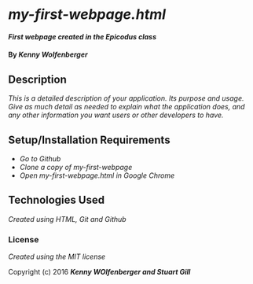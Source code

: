 # _my-first-webpage.html_

#### _First webpage created in the Epicodus class_

#### By _**Kenny Wolfenberger**_

## Description

_This is a detailed description of your application. Its purpose and usage.  Give as much detail as needed to explain what the application does, and any other information you want users or other developers to have._

## Setup/Installation Requirements

* _Go to Github_
* _Clone a copy of my-first-webpage_
* _Open my-first-webpage.html in Google Chrome_


## Technologies Used

_Created using HTML, Git and Github_

### License

*Created using the MIT license*

Copyright (c) 2016 **_Kenny WOlfenberger and Stuart Gill_**
